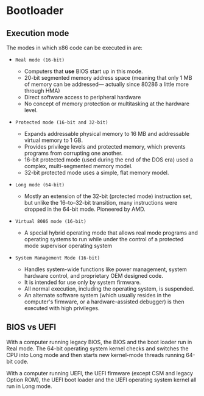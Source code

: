 # Bootloader

## Execution mode

The modes in which x86 code can be executed in are:

- `Real mode (16-bit)`

    - Computers that **use** BIOS start up in this mode.
    - 20-bit segmented memory address space (meaning that only 1 MB of memory can be addressed— actually since 80286 a little more through HMA)
    - Direct software access to peripheral hardware
    - No concept of memory protection or multitasking at the hardware level.

- `Protected mode (16-bit and 32-bit)`

    - Expands addressable physical memory to 16 MB and addressable virtual memory to 1 GB.
    - Provides privilege levels and protected memory, which prevents programs from corrupting one another.
    - 16-bit protected mode (used during the end of the DOS era) used a complex, multi-segmented memory model.
    - 32-bit protected mode uses a simple, flat memory model.

- `Long mode (64-bit)`

    - Mostly an extension of the 32-bit (protected mode) instruction set, but unlike the 16–to–32-bit transition, many instructions were dropped in the 64-bit mode. Pioneered by AMD.

- `Virtual 8086 mode (16-bit)`

    - A special hybrid operating mode that allows real mode programs and operating systems to run while under the control of a protected mode supervisor operating system

- `System Management Mode (16-bit)`

    - Handles system-wide functions like power management, system hardware control, and proprietary OEM designed code.
    - It is intended for use only by system firmware.
    - All normal execution, including the operating system, is suspended.
    - An alternate software system (which usually resides in the computer's firmware, or a hardware-assisted debugger) is then executed with high privileges.

## BIOS vs UEFI

With a computer running legacy BIOS, the BIOS and the boot loader run in Real mode.
The 64-bit operating system kernel checks and switches the CPU into Long mode and then starts new kernel-mode threads running 64-bit code.

With a computer running UEFI, the UEFI firmware (except CSM and legacy Option ROM), the UEFI boot loader and the UEFI operating system kernel all run in Long mode.
